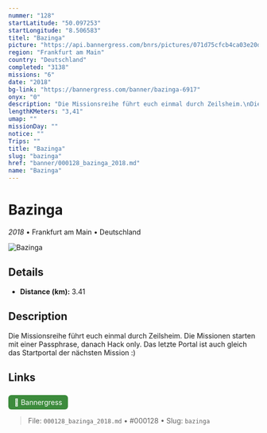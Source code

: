 ```yaml
---
nummer: "128"
startLatitude: "50.097253"
startLongitude: "8.506583"
titel: "Bazinga"
picture: "https://api.bannergress.com/bnrs/pictures/071d75cfcb4ca03e20d5aaa51808764f"
region: "Frankfurt am Main"
country: "Deutschland"
completed: "3138"
missions: "6"
date: "2018"
bg-link: "https://bannergress.com/banner/bazinga-6917"
onyx: "0"
description: "Die Missionsreihe führt euch einmal durch Zeilsheim.\nDie Missionen starten mit einer Passphrase, danach  Hack only. Das letzte Portal ist auch gleich das Startportal der nächsten Mission :)"
lengthKMeters: "3,41"
umap: ""
missionDay: ""
notice: ""
Trips: ""
title: "Bazinga"
slug: "bazinga"
href: "banner/000128_bazinga_2018.md"
name: "Bazinga"
---
```

# Bazinga

*2018* • Frankfurt am Main • Deutschland

![Bazinga](https://api.bannergress.com/bnrs/pictures/071d75cfcb4ca03e20d5aaa51808764f)



## Details
- **Distance (km):** 3.41






## Description
Die Missionsreihe führt euch einmal durch Zeilsheim.
Die Missionen starten mit einer Passphrase, danach  Hack only. Das letzte Portal ist auch gleich das Startportal der nächsten Mission :)



## Links
<a href="https://bannergress.com/banner/bazinga-6917" style="display:inline-block;margin:6px 8px 0 0;padding:6px 12px;background:#3c8b3c;color:#fff;text-decoration:none;border-radius:6px;">🔗 Bannergress</a>




> File: `000128_bazinga_2018.md` • #000128 • Slug: `bazinga`
